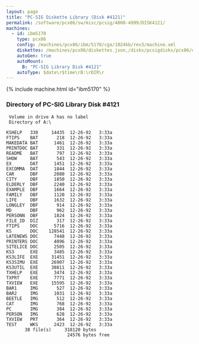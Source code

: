 ```yaml
---
layout: page
title: "PC-SIG Diskette Library (Disk #4121)"
permalink: /software/pcx86/sw/misc/pcsig/4000-4999/DISK4121/
machines:
  - id: ibm5170
    type: pcx86
    config: /machines/pcx86/ibm/5170/cga/1024kb/rev3/machine.xml
    diskettes: /machines/pcx86/diskettes.json,/disks/pcsigdisks/pcx86/diskettes.json
    autoGen: true
    autoMount:
      B: "PC-SIG Library Disk #4121"
    autoType: $date\r$time\rB:\rDIR\r
---
```


{% include machine.html id="ibm5170" %}

### Directory of PC-SIG Library Disk #4121

     Volume in drive A has no label
     Directory of A:\

    KSHELP   330     14435  12-26-92   3:33a
    FTIPS    BAT       218  12-26-92   3:33a
    MAKEDATA BAT      1461  12-26-92   3:33a
    PRINTDOC BAT       331  12-26-92   3:33a
    README   BAT       797  12-26-92   3:33a
    SHOW     BAT       543  12-26-92   3:33a
    EX       DAT      1451  12-26-92   3:33a
    EXCOMMA  DAT      1844  12-26-92   3:33a
    CAR      DBF      2080  12-26-92   3:33a
    CITY     DBF      1850  12-26-92   3:33a
    ELDERLY  DBF      2240  12-26-92   3:33a
    EXAMPLE  DBF      1664  12-26-92   3:33a
    FAMILY   DBF      1120  12-26-92   3:33a
    LIFE     DBF      1632  12-26-92   3:33a
    LONGLEY  DBF       914  12-26-92   3:33a
    MD       DBF       962  12-26-92   3:33a
    PERSONN  DBF      1824  12-26-92   3:33a
    FILE_ID  DIZ       317  12-26-92   3:33a
    FTIPS    DOC      5716  12-26-92   3:33a
    KS       DOC    128541  12-26-92   3:33a
    LATENEWS DOC      7448  12-26-92   3:33a
    PRINTERS DOC      4096  12-26-92   3:33a
    SITELICE DOC      2505  12-26-92   3:33a
    KS3      EXE      3485  12-26-92   3:33a
    KS3LIFE  EXE     31451  12-26-92   3:33a
    KS3SIMU  EXE     26907  12-26-92   3:33a
    KS3UTIL  EXE     38811  12-26-92   3:33a
    TXHELP   EXE      3474  12-26-92   3:33a
    TXPRT    EXE      7771  12-26-92   3:33a
    TXVIEW   EXE     15595  12-26-92   3:33a
    BAR1     IMG       527  12-26-92   3:33a
    BAR2     IMG      1031  12-26-92   3:33a
    BEETLE   IMG       512  12-26-92   3:33a
    CAT      IMG       768  12-26-92   3:33a
    PC       IMG       384  12-26-92   3:33a
    PERSON   IMG       628  12-26-92   3:33a
    TXVIEW   PRT       364  12-26-92   3:33a
    TEST     WKS      2423  12-26-92   3:33a
           38 file(s)     318120 bytes
                           24576 bytes free
